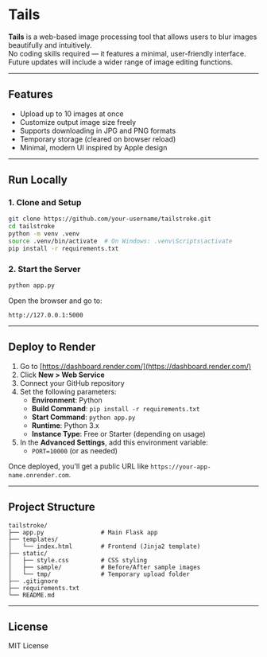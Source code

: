 # Tails

**Tails** is a web-based image processing tool that allows users to blur images beautifully and intuitively.  
No coding skills required — it features a minimal, user-friendly interface. Future updates will include a wider range of image editing functions.

---

## Features

- Upload up to 10 images at once  
- Customize output image size freely  
- Supports downloading in JPG and PNG formats  
- Temporary storage (cleared on browser reload)  
- Minimal, modern UI inspired by Apple design  

---

## Run Locally

### 1. Clone and Setup

```bash
git clone https://github.com/your-username/tailstroke.git
cd tailstroke
python -m venv .venv
source .venv/bin/activate  # On Windows: .venv\Scripts\activate
pip install -r requirements.txt
```

### 2. Start the Server

```bash
python app.py
```

Open the browser and go to:

```
http://127.0.0.1:5000
```

---

## Deploy to Render

1. Go to [https://dashboard.render.com/](https://dashboard.render.com/)
2. Click **New > Web Service**
3. Connect your GitHub repository
4. Set the following parameters:
   - **Environment**: Python
   - **Build Command**: `pip install -r requirements.txt`
   - **Start Command**: `python app.py`
   - **Runtime**: Python 3.x
   - **Instance Type**: Free or Starter (depending on usage)
5. In the **Advanced Settings**, add this environment variable:
   - `PORT=10000` (or as needed)

Once deployed, you'll get a public URL like `https://your-app-name.onrender.com`.

---

## Project Structure

```
tailstroke/
├── app.py                # Main Flask app
├── templates/
│   └── index.html        # Frontend (Jinja2 template)
├── static/
│   ├── style.css         # CSS styling
│   ├── sample/           # Before/After sample images
│   └── tmp/              # Temporary upload folder
├── .gitignore
├── requirements.txt
└── README.md
```

---

## License

MIT License
